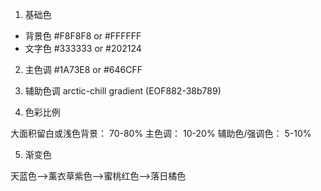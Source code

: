 1. 基础色

- 背景色 #F8F8F8 or #FFFFFF
- 文字色 #333333 or #202124

2. 主色调
   #1A73E8 or #646CFF

3. 辅助色调
   arctic-chill gradient (EOF882-38b789)

4. 色彩比例

大面积留白或浅色背景： 70-80%
主色调： 10-20%
辅助色/强调色： 5-10%

5. 渐变色

天蓝色-->薰衣草紫色-->蜜桃红色-->落日橘色
